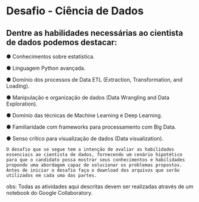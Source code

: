 # Desafio - Ciência de Dados

## Dentre as habilidades necessárias ao cientista de dados podemos destacar:

●	Conhecimentos sobre estatística.

●	Linguagem Python avançada.

●	Domínio dos processos de Data ETL (Extraction, Transformation, and Loading).

●	Manipulação e organização de dados (Data Wrangling and Data Exploration).

●	Domínio das técnicas de Machine Learning e Deep Learning.

●	Familiaridade com frameworks para processamento com Big Data.

●	Senso crítico para visualização de dados (Data visualization).

	O desafio que se segue tem a intenção de avaliar as habilidades essenciais ao cientista de dados, fornecendo um cenário hipotético para que o candidato possa mostrar seus conhecimentos e habilidades propondo uma abordagem capaz de solucionar os problemas propostos. Antes de iniciar o desafio faça o download dos arquivos que serão utilizados em cada uma das partes.


obs: Todas as atividades aqui descritas devem ser realizadas através de um notebook do Google Collaboratory.
